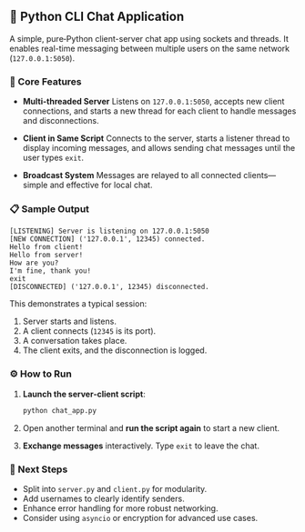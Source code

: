 ## 💬 Python CLI Chat Application

A simple, pure‑Python client-server chat app using sockets and threads. It enables real-time messaging between multiple users on the same network (`127.0.0.1:5050`).

### 🔑 Core Features

* **Multi-threaded Server**
  Listens on `127.0.0.1:5050`, accepts new client connections, and starts a new thread for each client to handle messages and disconnections.

* **Client in Same Script**
  Connects to the server, starts a listener thread to display incoming messages, and allows sending chat messages until the user types `exit`.

* **Broadcast System**
  Messages are relayed to all connected clients—simple and effective for local chat.

### 📋 Sample Output

```
[LISTENING] Server is listening on 127.0.0.1:5050
[NEW CONNECTION] ('127.0.0.1', 12345) connected.
Hello from client!
Hello from server!
How are you?
I'm fine, thank you!
exit
[DISCONNECTED] ('127.0.0.1', 12345) disconnected.
```

This demonstrates a typical session:

1. Server starts and listens.
2. A client connects (`12345` is its port).
3. A conversation takes place.
4. The client exits, and the disconnection is logged.

### ⚙️ How to Run

1. **Launch the server‑client script**:

   ```bash
   python chat_app.py
   ```
2. Open another terminal and **run the script again** to start a new client.
3. **Exchange messages** interactively. Type `exit` to leave the chat.

### 🧠 Next Steps

* Split into `server.py` and `client.py` for modularity.
* Add usernames to clearly identify senders.
* Enhance error handling for more robust networking.
* Consider using `asyncio` or encryption for advanced use cases.



